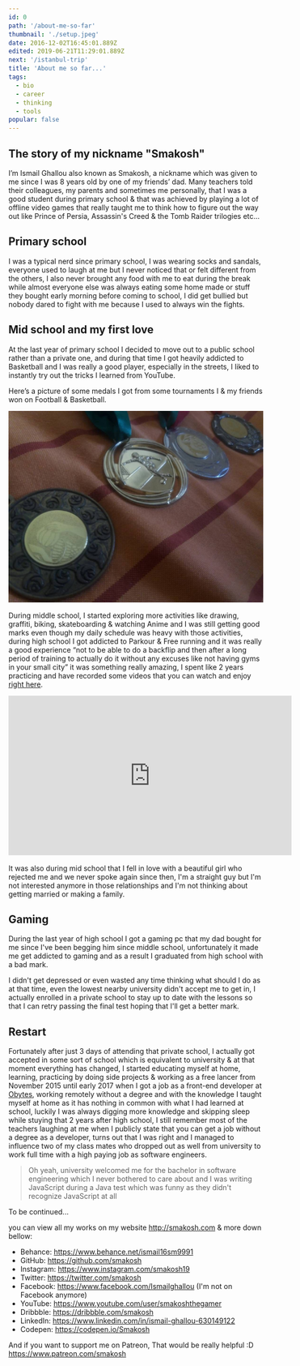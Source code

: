 ```yaml
---
id: 0
path: '/about-me-so-far'
thumbnail: './setup.jpeg'
date: 2016-12-02T16:45:01.889Z
edited: 2019-06-21T11:29:01.889Z
next: '/istanbul-trip'
title: 'About me so far...'
tags:
  - bio
  - career
  - thinking
  - tools
popular: false
---
```


## The story of my nickname "Smakosh"

I’m Ismail Ghallou also known as Smakosh, a nickname which was given to me since I was 8 years old by one of my friends’ dad. Many teachers told their colleagues, my parents and sometimes me personally,  that I was a good student during primary school & that was achieved by playing a lot of offline video games that really taught me to think how to figure out the way out like Prince of Persia, Assassin's Creed & the Tomb Raider trilogies etc...

## Primary school

I was a typical nerd since primary school, I was wearing socks and sandals, everyone used to laugh at me but I never noticed that or felt different from the others, I also never brought any food with me to eat during the break while almost everyone else was always eating some home made or stuff they bought early morning before coming to school, I did get bullied but nobody dared to fight with me because I used to always win the fights.

## Mid school and my first love

At the last year of primary school I decided to move out to a public school rather than a private one, and during that time I got heavily addicted to Basketball and I was really a good player, especially in the streets, I liked to instantly try out the tricks I learned from YouTube.

Here’s a picture of some medals I got from some tournaments I & my friends won on Football & Basketball.

![medals](medals.jpeg 'Follow me on Instagram to see more : https://www.instagram.com/smakosh19')

During middle school, I started exploring more activities like drawing, graffiti, biking, skateboarding & watching Anime and I was still getting good marks even though my daily schedule was heavy with those activities, during high school I got addicted to Parkour & Free running and it was really a good experience “not to be able to do a backflip and then after a long period of training to actually do it without any excuses like not having gyms in your small city” it was something really amazing, I spent like 2 years practicing and have recorded some videos that you can watch and enjoy [right here](https://www.instagram.com/smakosh19).

<div class="responsiveVideo">
  <iframe width="560" height="315" src="https://www.youtube.com/embed/bujbKsEKZ-4" frameborder="0" allow="encrypted-media" allowfullscreen></iframe>
</div>

It was also during mid school that I fell in love with a beautiful girl who rejected me and we never spoke again since then, I'm a straight guy but I'm not interested anymore in those relationships and I'm not thinking about getting married or making a family.

## Gaming

During the last year of high school I got a gaming pc that my dad bought for me since I've been begging him since middle school, unfortunately it made me get addicted to gaming and as a result I graduated from high school with a bad mark.

I didn't get depressed or even wasted any time thinking what should I do as at that time, even the lowest nearby university didn't accept me to get in, I actually enrolled in a private school to stay up to date with the lessons so that I can retry passing the final test hoping that I'll get a better mark.

## Restart

Fortunately after just 3 days of attending that private school, I actually got accepted in some sort of school which is equivalent to university & at that moment everything has changed, I started educating myself at home, learning, practicing by doing side projects & working as a free lancer from November 2015 until early 2017 when I got a job as a front-end developer at [Obytes](https://obytes.com/?ref=smakosh), working remotely without a degree and with the knowledge I taught myself at home as it has nothing in common with what I had learned at school, luckily I was always digging more knowledge and skipping sleep while stuying that 2 years after high school, I still remember most of the teachers laughing at me when I publicly state that you can get a job without a degree as a developer, turns out that I was right and I managed to influence two of my class mates who dropped out as well from university to work full time with a high paying job as software engineers.

> Oh yeah, university welcomed me for the bachelor in software engineering which I never bothered to care about and I was writing JavaScript during a Java test which was funny as they didn't recognize JavaScript at all

To be continued...

you can view all my works on my website http://smakosh.com & more down bellow:

- Behance: https://www.behance.net/ismail16sm9991
- GitHub: https://github.com/smakosh
- Instagram: https://www.instagram.com/smakosh19
- Twitter: https://twitter.com/smakosh
- Facebook: https://www.facebook.com/Ismailghallou (I'm not on Facebook anymore)
- YouTube: https://www.youtube.com/user/smakoshthegamer
- Dribbble: https://dribbble.com/smakosh
- LinkedIn: https://www.linkedin.com/in/ismail-ghallou-630149122
- Codepen: https://codepen.io/Smakosh

And if you want to support me on Patreon, That would be really helpful :D https://www.patreon.com/smakosh
